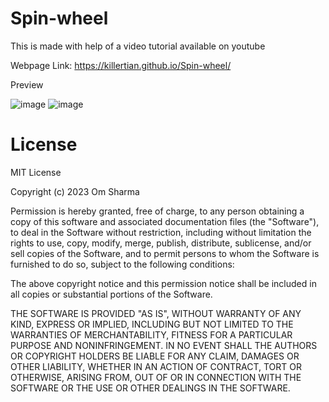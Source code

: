 # Spin-wheel

This is made with help of a video tutorial available on youtube 

Webpage Link: https://killertian.github.io/Spin-wheel/

Preview

![image](https://user-images.githubusercontent.com/77867638/204342365-a3b88d8a-1b54-4838-85ff-ade48042f07f.png)
![image](https://user-images.githubusercontent.com/77867638/204342401-f83a1bde-13e4-499b-b769-bf75f44622b4.png)


# License

MIT License

Copyright (c) 2023 Om Sharma

Permission is hereby granted, free of charge, to any person obtaining a copy of this software and associated documentation files (the "Software"), to deal in the Software without restriction, including without limitation the rights to use, copy, modify, merge, publish, distribute, sublicense, and/or sell copies of the Software, and to permit persons to whom the Software is furnished to do so, subject to the following conditions:

The above copyright notice and this permission notice shall be included in all copies or substantial portions of the Software.

THE SOFTWARE IS PROVIDED "AS IS", WITHOUT WARRANTY OF ANY KIND, EXPRESS OR IMPLIED, INCLUDING BUT NOT LIMITED TO THE WARRANTIES OF MERCHANTABILITY, FITNESS FOR A PARTICULAR PURPOSE AND NONINFRINGEMENT. IN NO EVENT SHALL THE AUTHORS OR COPYRIGHT HOLDERS BE LIABLE FOR ANY CLAIM, DAMAGES OR OTHER LIABILITY, WHETHER IN AN ACTION OF CONTRACT, TORT OR OTHERWISE, ARISING FROM, OUT OF OR IN CONNECTION WITH THE SOFTWARE OR THE USE OR OTHER DEALINGS IN THE SOFTWARE.
